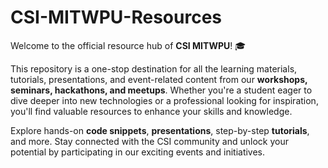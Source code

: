 # **CSI-MITWPU-Resources**  
Welcome to the official resource hub of **CSI MITWPU**! 🎓  

This repository is a one-stop destination for all the learning materials, tutorials, presentations, and event-related content from our **workshops, seminars, hackathons, and meetups**. Whether you're a student eager to dive deeper into new technologies or a professional looking for inspiration, you'll find valuable resources to enhance your skills and knowledge.              
     
Explore hands-on **code snippets**, **presentations**, step-by-step **tutorials**, and more. Stay connected with the CSI community and unlock your potential by participating in our exciting events and initiatives.
   